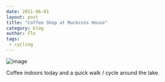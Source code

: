 ```yaml
---
date: 2011-06-01
layout: post
title: "Coffee Shop at Muckross House"
category: blog
author: Flo
tags:
 - cycling
---
```


![image](/images/2011/wpid-imag0090.jpg)



Coffee indoors today and a quick walk / cycle around the lake.

